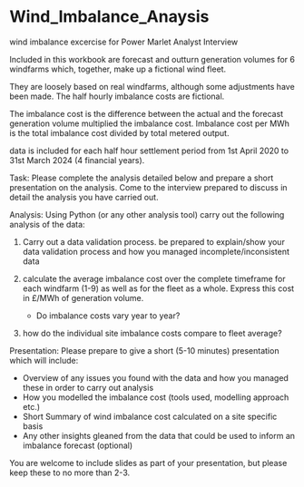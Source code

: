 # Wind_Imbalance_Anaysis
wind imbalance excercise for Power Marlet Analyst Interview


Included in this workbook are forecast and outturn generation volumes for 6 windfarms which, together, make up a fictional wind fleet.

They are loosely based on real windfarms, although some adjustments have been made.
The half hourly imbalance costs are fictional.

The imbalance cost is the difference between the actual and the forecast generation volume multiplied the imbalance cost. 
Imbalance cost per MWh is the total imbalance cost divided by total metered output.

data is included for each half hour settlement period from 1st April 2020 to 31st  March 2024 (4 financial years).

Task:
Please complete the analysis detailed below and prepare a short presentation on the analysis.
Come to the interview prepared to discuss in detail the analysis you have carried out.


Analysis:
Using Python (or any other analysis tool) carry out the following analysis of the data:

1) Carry out a data validation process. be prepared to explain/show your data validation process and  how you managed incomplete/inconsistent data

2) calculate the average imbalance cost over the complete timeframe for each windfarm (1-9) as well as for the fleet as a whole. Express this cost in £/MWh of generation volume.
     -  Do imbalance costs vary year to year?

3) how do the individual site imbalance costs compare to fleet average?



Presentation:
Please prepare to give a short (5-10 minutes) presentation which will include:

- Overview of any issues you found with the data and how you managed these in order to carry out analysis
 - How you modelled the imbalance cost (tools used, modelling approach etc.)
- Short Summary of wind imbalance cost calculated on a site specific basis
- Any other insights gleaned from the data that could be used to inform an imbalance forecast (optional)

You are welcome to include slides as part of your presentation, but please keep these to no more than 2-3.
